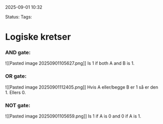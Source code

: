 2025-09-01 10:32

Status:
Tags: 

# Logiske kretser

### AND gate:
![[Pasted image 20250901105627.png]]
Is 1 if both A and B is 1.

### OR gate:
![[Pasted image 20250901112405.png]]
Hvis A eller/begge B er 1 så er den 1. Ellers 0.

### NOT gate:
![[Pasted image 20250901105659.png]]
Is 1 if A is 0 and 0 if A is 1.